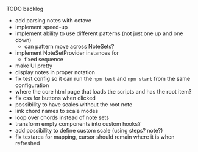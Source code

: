 TODO backlog
* add parsing notes with octave
* implement speed-up
* implement ability to use different patterns (not just one up and one down)
  * can pattern move across NoteSets? 
* implement NoteSetProvider instances for
  * fixed sequence
* make UI pretty
* display notes in proper notation
* fix test config so it can run the `npm test` and `npm start` from the same configuration
* where the core html page that loads the scripts and has the root item?
* fix css for buttons when clicked
* possibility to have scales without the root note
* link chord names to scale modes
* loop over chords instead of note sets
* transform empty components into custom hooks?
* add possibility to define custom scale (using steps? note?)
* fix textarea for mapping, cursor should remain where it is when refreshed